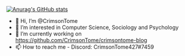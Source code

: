 [![Anurag's GitHub stats](https://github-readme-stats.vercel.app/api?username=CrimsonTome)](https://github.com/anuraghazra/github-readme-stats)  

- 👋 Hi, I’m @CrimsonTome
- 👀 I’m interested in Computer Science, Sociology and Psychology
- 🌱 I’m currently working on <https://github.com/CrimsonTome/crimsontome-blog>
- 📫 How to reach me - Discord: CrimsonTome427#7459


<!-- BLOG-POST-LIST:START -->
<!-- BLOG-POST-LIST:END -->
